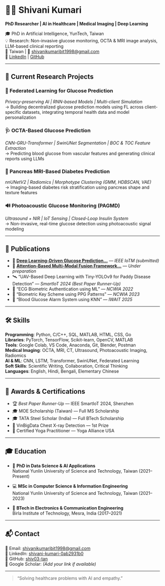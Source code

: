 # 👩‍🔬 Shivani Kumari
**PhD Researcher | AI in Healthcare | Medical Imaging | Deep Learning**

🎓 PhD in Artificial Intelligence, YunTech, Taiwan  
💡 Research: Non-invasive glucose monitoring, OCTA & MRI image analysis, LLM-based clinical reporting  
📍 Taiwan | 📧 shivanikumaribit1998@gmail.com  
🔗 [LinkedIn](https://www.linkedin.com/in/shivani-kumari-0ab2931b0) | [GitHub](https://github.com/shiv03-tan)

---
## 🔬 Current Research Projects

### 🔐 Federated Learning for Glucose Prediction  
*Privacy-preserving AI | RNN-based Models | Multi-client Simulation*  
→ Building decentralized glucose prediction models using FL across client-specific datasets, integrating temporal health data and model personalization

### 🩺 OCTA-Based Glucose Prediction  
*CNN-GRU-Transformer | SwinUNet Segmentation | BOC & TOC Feature Extraction*  
→ Predicting blood glucose from vascular features and generating clinical reports using LLMs

### 🧠 Pancreas MRI-Based Diabetes Prediction  
*nnUNetV2 | Radiomics | Morphotype Clustering (GMM, HDBSCAN, VAE)*  
→ Imaging-based diabetes risk stratification using pancreas shape and texture features

### 🔊 Photoacoustic Glucose Monitoring (PAGMD)  
*Ultrasound + NIR | IoT Sensing | Closed-Loop Insulin System*  
→ Non-invasive, real-time glucose detection using photoacoustic signal modeling


---

## 📄 Publications
- 📝 **[Deep Learning-Driven Glucose Prediction...](#)** — *IEEE IoTM (submitted)*
- 🧠 **[Attention-Based Multi-Modal Fusion Framework...](#)** — *Under preparation*
- 🛰️ “UAV-Based Deep Learning with Tiny-YOLOv9 for Paddy Disease Detection” — *SmartIoT 2024 (Best Paper Runner-Up)*
- 💓 “ECG Biometric Authentication using ML” — *NCWIA 2022*
- 🔐 “Biometric Key Scheme using PPG Patterns” — *NCWIA 2023*
- 🔔 “Blood Glucose Alarm System using KNN” — *IWAIT 2025*

---

## 🛠️ Skills

**Programming**: Python, C/C++, SQL, MATLAB, HTML, CSS, Go  
**Libraries**: PyTorch, TensorFlow, Scikit-learn, OpenCV, MATLAB  
**Tools**: Google Colab, VS Code, Anaconda, Git, Blender, Postman  
**Medical Imaging**: OCTA, MRI, CT, Ultrasound, Photoacoustic Imaging, Radiomics  
**AI & ML**: CNN, LSTM, Transformer, SwinUNet, Federated Learning  
**Soft Skills**: Scientific Writing, Collaboration, Critical Thinking  
**Languages**: English, Hindi, Bengali, Elementary Chinese

---

## 🏅 Awards & Certifications

- 🏆 *Best Paper Runner-Up* — IEEE SmartIoT 2024, Shenzhen  
- 🎓 MOE Scholarship (Taiwan) — Full MS Scholarship  
- 🎓 TATA Steel Scholar (India) — Full BTech Scholarship  
- 🥇 VinBigData Chest X-ray Detection — 1st Prize  
- 🧘 Certified Yoga Practitioner — Yoga Alliance USA

---

## 🎓 Education

- 🧪 **PhD in Data Science & AI Applications**  
  National Yunlin University of Science and Technology, Taiwan (2021–Present)

- 💻 **MSc in Computer Science & Information Engineering**  
  National Yunlin University of Science and Technology, Taiwan (2021–2023)

- 📡 **BTech in Electronics & Communication Engineering**  
  Birla Institute of Technology, Mesra, India (2017–2021)

---

## 📬 Contact

📧 Email: shivanikumaribit1998@gmail.com  
🔗 LinkedIn: [shivani-kumari-0ab2931b0](https://www.linkedin.com/in/shivani-kumari-0ab2931b0)  
🔗 GitHub: [shiv03-tan](https://github.com/shiv03-tan)  
🔗 Google Scholar: *(Add your link if available)*

---

> “Solving healthcare problems with AI and empathy.”
